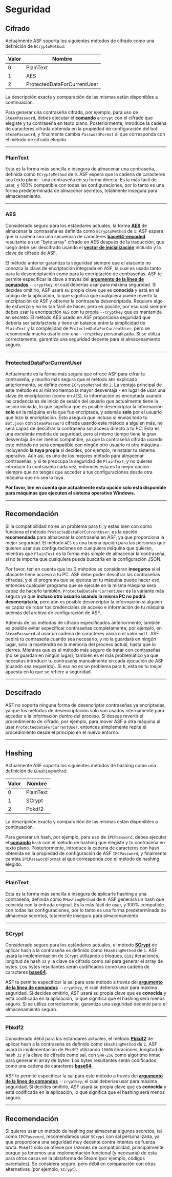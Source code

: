 # Seguridad

## Cifrado

Actualmente ASF soporta los siguientes métodos de cifrado como una definición de `ECryptoMethod`:

| Valor | Nombre                      |
| ----- | --------------------------- |
| 0     | PlainText                   |
| 1     | AES                         |
| 2     | ProtectedDataForCurrentUser |

La descripción exacta y comparación de las mismas están disponibles a continuación.

Para generar una contraseña cifrada, por ejemplo, para uso de `SteamPassword`, debes ejecutar el **[comando](https://github.com/JustArchiNET/ArchiSteamFarm/wiki/Commands-es-es)** `encrypt` con el cifrado que elegiste y tu contraseña en texto plano. Posteriormente, introduce la cadena de caracteres cifrada obtenida en la propiedad de configuración del bot `SteamPassword`, y finalmente cambia `PasswordFormat` al que corresponda con el método de cifrado elegido.

* * *

### PlainText

Esta es la forma más sencilla e insegura de almacenar una contraseña, definida como `ECryptoMethod` de `0`. ASF espera que la cadena de caracteres sea texto plano - una contraseña en su forma directa. Es la más fácil de usar, y 100% compatible con todas las configuraciones, por lo tanto es una forma predeterminada de almacenar secretos, totalmente insegura para almacenamiento.

* * *

### AES

Considerado seguro para los estándares actuales, la forma **[AES](https://es.wikipedia.org/wiki/Advanced_Encryption_Standard)** de almacenar la contraseña es definida como `ECryptoMethod` de `1`. ASF espera que la cadena sea una secuencia de caracteres **[base64-encoded](https://es.wikipedia.org/wiki/Base64)** resultante en un "byte array" cifrado en AES después de la traducción, que luego debe ser descifrado usando el **[vector de inicialización](https://es.wikipedia.org/wiki/Vector_de_inicializaci%C3%B3n)** incluido y la clave de cifrado de ASF.

El método anterior garantiza la seguridad siempre que el atacante no conozca la clave de encriptación integrada en ASF, la cual es usada tanto para la desencriptación como para la encriptación de contraseñas. ASF te permite especificar la clave a través del **[argumento de la línea de comandos](https://github.com/JustArchiNET/ArchiSteamFarm/wiki/Command-Line-Arguments-es-es)** `--cryptkey`, el cual deberías usar para máxima seguridad. Si decides omitirlo, ASF usará su propia clave que es **conocida** y está en el código de la aplicación, lo que significa que cualquiera puede revertir la encriptación de ASF y obtener la contraseña desencriptada. Requiere algo de esfuerzo y no es tan fácil de hacer, pero es posible, por eso casi siempre debes usar la encriptación `AES` con tu propia `--cryptkey` que es mantenida en secreto. El método AES usado en ASF proporciona seguridad que debería ser satisfactoria y tiene un balance entre la simplicidad de `PlainText` y la complejidad de `ProtectedDataForCurrentUser`, pero se recomienda mucho usarlo con una `--cryptkey` personalizada. Si se utiliza correctamente, garantiza una seguridad decente para el almacenamiento seguro.

* * *

### ProtectedDataForCurrentUser

Actualmente es la forma más segura que ofrece ASF para cifrar la contraseña, y mucho más segura que el método `AES` explicado anteriormente, se define como `ECryptoMethod` de `2`. La ventaja principal de este método es al mismo tiempo la mayor desventaja - en lugar de usar una clave de encriptación (como en `AES`), la información es encriptada usando las credenciales de inicio de sesión del usuario que actualmente tiene la sesión iniciada, lo que significa que es posible desencriptar la información **solo** en la máquina en la que fue encriptada, y además **solo** por el usuario que hizo la encriptación. Esto asegura que incluso si envías todo tu `Bot.json` con `SteamPassword` cifrada usando este método a alguien más, no será capaz de descifrar la contraseña sin acceso directo a tu PC. Esta es una excelente medida de seguridad, pero al mismo tiempo tiene la gran desventaja de ser menos compatible, ya que la contraseña cifrada usando este método no será compatible con ningún otro usuario ni otra máquina - incluyendo **la tuya propia** si decides, por ejemplo, reinstalar tu sistema operativo. Aún así, es uno de los mejores método para almacenar contraseñas, y si te preocupa la seguridad de `PlainText`, y no quieres introducir tu contraseña cada vez, entonces esta es tu mejor opción siempre que no tengas que acceder a tus configuraciones desde otra máquina que no sea la tuya.

**Por favor, ten en cuenta que actualmente esta opción solo está disponible para máquinas que ejecuten el sistema operativo Windows.**

* * *

## Recomendación

Si la compatibilidad no es un problema para ti, y estás bien con cómo funciona el método `ProtectedDataForCurrentUser`, es la opción **recomendada** para almacenar la contraseña en ASF, ya que proporciona la mejor seguridad. El método `AES` es una buena opción para las personas que quieren usar sus configuraciones en cualquiera máquina que quieran, mientras que `PlainText` es la forma más simple de almacenar la contraseña, si no te importa que cualquiera pueda buscarla en la configuración JSON.

Por favor, ten en cuenta que los 3 métodos se consideran **inseguros** si el atacante tiene acceso a tu PC. ASF debe poder descifrar las contraseñas cifradas, y si el programa que se ejecuta en tu máquina puede hacer eso, entonces cualquier programa que se ejecute en la misma máquina será capaz de hacerlo también. `ProtectedDataForCurrentUser` es la variante más segura ya que **incluso otro usuario usando la misma PC no podrá desencriptarla**, pero aún es posible desencriptar la información si alguien es capaz de robar tus credenciales de acceso e información de tu máquina además del archivo de configuración de ASF.

Además de los métodos de cifrado especificados anteriormente, también es posible evitar especificar contraseñas completamente, por ejemplo, en `SteamPassword` al usar un cadena de caracteres vacía o el valor `null`. ASF pedirá tu contraseña cuando sea necesario, y no la guardará en ningún lugar, solo la mantendrá en la memoria del proceso actual, hasta que lo cierres. Mientras que es el método más seguro de tratar con contraseñas (no se guardan en ningún lugar), también es el más problemático ya que necesitas introducir tu contraseña manualmente en cada ejecución de ASF (cuando sea requerido). Si eso no es un problema para ti, esta es tu mejor apuesta en lo que se refiere a seguridad.

* * *

## Descifrado

ASF no soporta ninguna forma de desencriptar contraseñas ya encriptadas, ya que los métodos de desencriptación solo son usados internamente para acceder a la información dentro del proceso. Si deseas revertir el procedimiento de cifrado, por ejemplo, para mover ASF a otra máquina al usar `ProtectedDataForCurrentUser`, entonces simplemente repite el procedimiento desde el principio en el nuevo entorno.

* * *

## Hashing

Actualmente ASF soporta los siguientes métodos de hashing como una definición de `EHashingMethod`:

| Valor | Nombre    |
| ----- | --------- |
| 0     | PlainText |
| 1     | SCrypt    |
| 2     | Pbkdf2    |

La descripción exacta y comparación de las mismas están disponibles a continuación.

Para generar un hash, por ejemplo, para uso de `IPCPassword`, debes ejecutar el **[comando](https://github.com/JustArchiNET/ArchiSteamFarm/wiki/Commands-es-es)** `hash` con el método de hashing que elegiste y tu contraseña en texto plano. Posteriormente, introduce la cadena de caracteres con hash obtenida en la propiedad de configuración de ASF `IPCPassword`, y finalmente cambia `IPCPasswordFormat` al que corresponda con el método de hashing elegido.

* * *

### PlainText

Esta es la forma más sencilla e insegura de aplicarle hashing a una contraseña, definida como `EHashingMethod` de `0`. ASF generará un hash que coincida con la entrada original. Es la más fácil de usar, y 100% compatible con todas las configuraciones, por lo tanto es una forma predeterminada de almacenar secretos, totalmente insegura para almacenamiento.

* * *

### SCrypt

Considerado seguro para los estándares actuales, el método **[SCrypt](https://en.wikipedia.org/wiki/Scrypt)** de aplicar hash a la contraseña es definido como `EHashingMethod` de `1`. ASF usará la implementación de `SCrypt` utilizando `8` bloques, `8192` iteraciones, longitud de hash `32` y la clave de cifrado como sal para generar el array de bytes. Los bytes resultantes serán codificados como una cadena de caracteres **[base64](https://es.wikipedia.org/wiki/Base64)**.

ASF te permite especificar la sal para este método a través del **[argumento de la línea de comandos](https://github.com/JustArchiNET/ArchiSteamFarm/wiki/Command-Line-Arguments-es-es)** `--cryptkey`, el cual deberías usar para máxima seguridad. Si decides omitirlo, ASF usará su propia clave que es **conocida** y está codificada en la aplicación, lo que significa que el hashing será menos seguro. Si se utiliza correctamente, garantiza una seguridad decente para el almacenamiento seguro.

* * *

### Pbkdf2

Considerado débil para los estándares actuales, el método **[Pbkdf2](https://en.wikipedia.org/wiki/PBKDF2)** de aplicar hash a la contraseña es definido como `EHashingMethod` de `2`. ASF usará la implementación de `Pbkdf2` utilizando `10000` iteraciones, longitud de hash `32` y la clave de cifrado como sal, con `SHA-256` como algoritmo hmac para generar el array de bytes. Los bytes resultantes serán codificados como una cadena de caracteres **[base64](https://es.wikipedia.org/wiki/Base64)**.

ASF te permite especificar la sal para este método a través del **[argumento de la línea de comandos](https://github.com/JustArchiNET/ArchiSteamFarm/wiki/Command-Line-Arguments-es-es)** `--cryptkey`, el cual deberías usar para máxima seguridad. Si decides omitirlo, ASF usará su propia clave que es **conocida** y está codificada en la aplicación, lo que significa que el hashing será menos seguro.

* * *

## Recomendación

Si quieres usar un método de hashing par almacenar algunos secretos, tal como `IPCPassword`, recomendamos usar `SCrypt` con sal personalizada, ya que proporciona una seguridad muy decente contra intentos de fuerza bruta. `Pbkdf2` solo se ofrece por razones de compatibilidad, principalmente porque ya tenemos una implementación funcional (y necesaria) de esta para otros casos en la plataforma de Steam (por ejemplo, códigos parentales). Se considera seguro, pero débil en comparación con otras alternativas (por ejemplo, `SCrypt`).